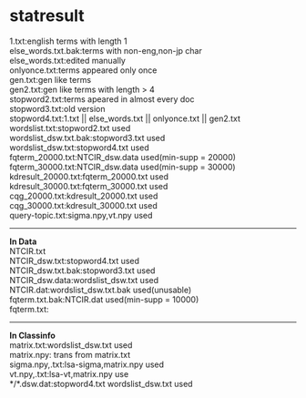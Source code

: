 # statresult

1.txt:english terms with length 1  
else_words.txt.bak:terms with non-eng,non-jp char  
else_words.txt:edited manually  
onlyonce.txt:terms appeared only once  
gen.txt:gen like terms  
gen2.txt:gen like terms with length > 4  
stopword2.txt:terms apeared in almost every doc  
stopword3.txt:old version  
stopword4.txt:1.txt || else_words.txt || onlyonce.txt || gen2.txt  
wordslist.txt:stopword2.txt used  
wordslist_dsw.txt.bak:stopword3.txt used  
wordslist_dsw.txt:stopword4.txt used  
fqterm_20000.txt:NTCIR_dsw.data used(min-supp = 20000)  
fqterm_30000.txt:NTCIR_dsw.data used(min-supp = 30000)
kdresult_20000.txt:fqterm_20000.txt used  
kdresult_30000.txt:fqterm_30000.txt used  
cqg_20000.txt:kdresult_20000.txt used  
cqg_30000.txt:kdresult_30000.txt used  
query-topic.txt:sigma.npy,vt.npy used  

---------------------------------------------------
**In Data**  
NTCIR.txt  
NTCIR_dsw.txt:stopword4.txt used  
NTCIR_dsw.txt.bak:stopword3.txt used  
NTCIR_dsw.data:wordslist_dsw.txt used  
NTCIR.dat:wordslist_dsw.txt.bak used(unusable)   
fqterm.txt.bak:NTCIR.dat used(min-supp = 10000)  
fqterm.txt:  

---------------------------------------------------
**In Classinfo**  
matrix.txt:wordslist_dsw.txt used  
matrix.npy: trans from matrix.txt  
sigma.npy,.txt:lsa-sigma,matrix.npy used  
vt.npy,.txt:lsa-vt,matrix.npy use  
\*/\*.dsw.dat:stopword4.txt wordslist_dsw.txt used
